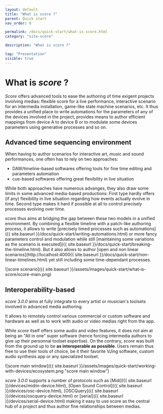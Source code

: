 ```yaml
---
layout: default
title: "What is score ?"
parent: Quick start
nav_order: 0

permalink: /docs/quick-start/what-is-score.html
category: "site-score"

description: "What is score ?"

tag: "Presentation"
visible: true
---
```


# What is *score* ?

*Score* offers advanced tools to ease the authoring of time exigent projects involving medias: flexible score for a live performance, interactive scenario for an intermedia installation, game-like state machine scenarios, etc. It thus provides a unified place to write automations for the parameters of any of the devices involved in the project, provides means to author efficient mappings from device A to device B or to modulate some devices parameters using generative processes and so on.

## Advanced time sequencing environment

When having to author scenarios for interactive art, music and sound performances, one often has to rely on two approaches:

- DAW/timeline-based softwares offering tools for fine time editing and parameters automation
- cue-based softwares offering great flexibility in live situation

While both approaches have numerous advanges, they also draw some limits in some advanced media-based productions: First type hardly offers (if any) flexibility in live situation regarding how events actually evolve in time. Second type makes it hard if possible at all to control precisely processes evolving over time.

*score* thus aims at bridging the gap between these two models in a unified environment. By combining a flexible timeline with a patch-like authoring process, it allows to write [precisely timed processes such as automations]({{ site.baseurl }}/docs/quick-start/writing-automations.html) or more fancy parameters control and modulation while still [maintaining some variations as the scenario is executed]({{ site.baseurl }}/docs/quick-start/breaking-the-timeline.html). But it also allows to author [open and non linear scenarios](http://localhost:4000{{ site.baseurl }}/docs/quick-start/non-linear-timelines.html) yet still including some time-dependant processes.

![score scenario]({{ site.baseurl }}/assets/images/quick-start/what-is-score/score-main.png)

## Interoperability-based

*score 3.0.0* aims at fully integrate to every artist or musician's toolsets involved in advanced media authoring.

It allows to remotely control various commercial or custom software and hardware as well as to work with audio or video medias right from the app.

While *score* itself offers some audio and video features, it does not aim at being an "All in one" super software (hence forcing intermedia authors to give up their personnal toolset expertise). On the contrary, *score* was built from the ground up to be **as interoperable as possible**. Users remain thus free to use their tools of choice, be it their favorite VJing software, custom audio synthesis app or any specialized toolset.

![score main window]({{ site.baseurl }}/assets/images/quick-start/working-with-devices/ecosystem.png "score main window")

*score 3.0.0* supports a number of protocols such as [Midi]({{ site.baseurl }}/devices/midiin-device.html), [Open Sound Control]({{ site.baseurl }}/devices/osc-device.html), [OSCQuery]({{ site.baseurl }}/devices/oscquery-device.html) or [serial]({{ site.baseurl }}/devices/serial-device.html) making it easy to use score as the central hub of a project and thus author fine relationships between medias.

<!-- ## TODO Practice-based workflow -->